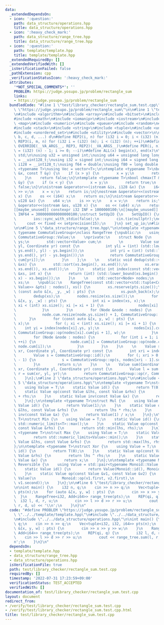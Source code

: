 ```yaml
---
data:
  _extendedDependsOn:
  - icon: ':question:'
    path: data_structure/operations.hpp
    title: data_structure/operations.hpp
  - icon: ':heavy_check_mark:'
    path: data_structure/range_tree.hpp
    title: data_structure/range_tree.hpp
  - icon: ':question:'
    path: template/template.hpp
    title: template/template.hpp
  _extendedRequiredBy: []
  _extendedVerifiedWith: []
  _isVerificationFailed: false
  _pathExtension: cpp
  _verificationStatusIcon: ':heavy_check_mark:'
  attributes:
    '*NOT_SPECIAL_COMMENTS*': ''
    PROBLEM: https://judge.yosupo.jp/problem/rectangle_sum
    links:
    - https://judge.yosupo.jp/problem/rectangle_sum
  bundledCode: "#line 1 \"test/library_checker/rectangle_sum.test.cpp\"\n#define PROBLEM\
    \ \"https://judge.yosupo.jp/problem/rectangle_sum\"\n\n#line 1 \"template/template.hpp\"\
    \n#include <algorithm>\n#include <array>\n#include <bitset>\n#include <cassert>\n\
    #include <cmath>\n#include <iomanip>\n#include <iostream>\n#include <list>\n#include\
    \ <map>\n#include <numeric>\n#include <queue>\n#include <random>\n#include <set>\n\
    #include <stack>\n#include <string>\n#include <tuple>\n#include <unordered_map>\n\
    #include <unordered_set>\n#include <utility>\n#include <vector>\n\n#define OVERRIDE(a,\
    \ b, c, d, ...) d\n#define REP2(i, n) for (i32 i = 0; i < (i32) (n); ++i)\n#define\
    \ REP3(i, m, n) for (i32 i = (i32) (m); i < (i32) (n); ++i)\n#define REP(...)\
    \ OVERRIDE(__VA_ARGS__, REP3, REP2)(__VA_ARGS__)\n#define PER(i, n) for (i32 i\
    \ = (i32) (n) - 1; i >= 0; --i)\n#define ALL(x) begin(x), end(x)\n\nusing namespace\
    \ std;\n\nusing u32 = unsigned int;\nusing u64 = unsigned long long;\nusing u128\
    \ = __uint128_t;\nusing i32 = signed int;\nusing i64 = signed long long;\nusing\
    \ i128 = __int128_t;\nusing f64 = double;\nusing f80 = long double;\n\ntemplate\
    \ <typename T>\nusing Vec = vector<T>;\n\ntemplate <typename T>\nbool chmin(T\
    \ &x, const T &y) {\n    if (x > y) {\n        x = y;\n        return true;\n\
    \    }\n    return false;\n}\ntemplate <typename T>\nbool chmax(T &x, const T\
    \ &y) {\n    if (x < y) {\n        x = y;\n        return true;\n    }\n    return\
    \ false;\n}\n\nistream &operator>>(istream &is, i128 &x) {\n    i64 v;\n    is\
    \ >> v;\n    x = v;\n    return is;\n}\nostream &operator<<(ostream &os, i128\
    \ x) {\n    os << (i64) x;\n    return os;\n}\nistream &operator>>(istream &is,\
    \ u128 &x) {\n    u64 v;\n    is >> v;\n    x = v;\n    return is;\n}\nostream\
    \ &operator<<(ostream &os, u128 x) {\n    os << (u64) x;\n    return os;\n}\n\n\
    [[maybe_unused]] constexpr i32 INF = 1000000100;\n[[maybe_unused]] constexpr i64\
    \ INF64 = 3000000000000000100;\nstruct SetUpIO {\n    SetUpIO() {\n#ifdef FAST_IO\n\
    \        ios::sync_with_stdio(false);\n        cin.tie(nullptr);\n#endif\n   \
    \     cout << fixed << setprecision(15);\n    }\n} set_up_io;\n#line 2 \"data_structure/range_tree.hpp\"\
    \n\n#line 5 \"data_structure/range_tree.hpp\"\n\ntemplate <typename Coordinate,\
    \ typename CommutativeGroup>\nclass RangeTree {\npublic:\n    using Value = typename\
    \ CommutativeGroup::Value;\n    \nprivate:\n    struct Node {\n        std::vector<Coordinate>\
    \ ys;\n        std::vector<Value> cum;\n        \n        Value sum(Coordinate\
    \ yl, Coordinate yr) const {\n            int yli = (int) (std::lower_bound(ys.begin(),\
    \ ys.end(), yl) - ys.begin());\n            int yri = (int) (std::lower_bound(ys.begin(),\
    \ ys.end(), yr) - ys.begin());\n            return CommutativeGroup::op(CommutativeGroup::inv(cum[yli]),\
    \ cum[yri]);\n        }\n    };\n    \n    static void dedup(std::vector<Coordinate>\
    \ &xs) {\n        std::sort(xs.begin(), xs.end());\n        xs.erase(std::unique(xs.begin(),\
    \ xs.end()), xs.end());\n    }\n    static int index(const std::vector<Coordinate>\
    \ &xs, int x) {\n        return (int) (std::lower_bound(xs.begin(), xs.end(),\
    \ x) - xs.begin());\n    }\n    \n    std::vector<Node> nodes;\n    std::vector<Coordinate>\
    \ xs;\n    \npublic:\n    RangeTree(const std::vector<std::tuple<Coordinate, Coordinate,\
    \ Value>> &pts) : nodes(), xs() {\n        xs.reserve(pts.size());\n        for\
    \ (const auto &[x, _y, _w] : pts) {\n            xs.push_back(x);\n        }\n\
    \        dedup(xs);\n        nodes.resize(xs.size());\n        for (const auto\
    \ &[x, y, _w] : pts) {\n            int xi = index(xs, x);\n            for (;\
    \ xi < (int) xs.size(); xi |= xi + 1) {\n                nodes[xi].ys.push_back(y);\n\
    \            }\n        }\n        for (Node &node : nodes) {\n            dedup(node.ys);\n\
    \            node.cum.resize(node.ys.size() + 1, CommutativeGroup::id());\n  \
    \      }\n        for (const auto &[x, y, w] : pts) {\n            int xi = index(xs,\
    \ x);\n            for (; xi < (int) xs.size(); xi |= xi + 1) {\n            \
    \    int yi = index(nodes[xi].ys, y);\n                nodes[xi].cum[yi + 1] =\
    \ CommutativeGroup::op(nodes[xi].cum[yi + 1], w);\n            }\n        }\n\
    \        for (Node &node : nodes) {\n            for (int i = 1; i < (int) node.cum.size();\
    \ ++i) {\n                node.cum[i] = CommutativeGroup::op(node.cum[i - 1],\
    \ node.cum[i]);\n            }\n        }\n    }\n    \n    Value sum(Coordinate\
    \ xr, Coordinate yl, Coordinate yr) const {\n        int xri = index(xs, xr);\n\
    \        Value s = CommutativeGroup::id();\n        for (; xri > 0; xri &= xri\
    \ - 1) {\n            s = CommutativeGroup::op(s, nodes[xri - 1].sum(yl, yr));\n\
    \        }\n        return s;\n    }\n    \n    Value sum(Coordinate xl, Coordinate\
    \ xr, Coordinate yl, Coordinate yr) const {\n        Value l = sum(xl, yl, yr),\
    \ r = sum(xr, yl, yr);\n        return CommutativeGroup::op(r, CommutativeGroup::inv(l));\n\
    \    }\n};\n#line 2 \"data_structure/operations.hpp\"\n\n#include <limits>\n#line\
    \ 5 \"data_structure/operations.hpp\"\n\ntemplate <typename T>\nstruct Add {\n\
    \    using Value = T;\n    static Value id() {\n        return T(0);\n    }\n\
    \    static Value op(const Value &lhs, const Value &rhs) {\n        return lhs\
    \ + rhs;\n    }\n    static Value inv(const Value &x) {\n        return -x;\n\
    \    }\n};\n\ntemplate <typename T>\nstruct Mul {\n    using Value = T;\n    static\
    \ Value id() {\n        return Value(1);\n    }\n    static Value op(const Value\
    \ &lhs, const Value &rhs) {\n        return lhs * rhs;\n    }\n    static Value\
    \ inv(const Value &x) {\n        return Value(1) / x;\n    }\n};\n\ntemplate <typename\
    \ T>\nstruct Min {\n    using Value = T;\n    static Value id() {\n        return\
    \ std::numeric_limits<T>::max();\n    }\n    static Value op(const Value &lhs,\
    \ const Value &rhs) {\n        return std::min(lhs, rhs);\n    }\n};\n\ntemplate\
    \ <typename T>\nstruct Max {\n    using Value = T;\n    static Value id() {\n\
    \        return std::numeric_limits<Value>::min();\n    }\n    static Value op(const\
    \ Value &lhs, const Value &rhs) {\n        return std::max(lhs, rhs);\n    }\n\
    };\n\ntemplate <typename T>\nstruct Xor {\n    using Value = T;\n    static Value\
    \ id() {\n        return T(0);\n    }\n    static Value op(const Value &lhs, const\
    \ Value &rhs) {\n        return lhs ^ rhs;\n    }\n    static Value inv(const\
    \ Value &x) {\n        return x;\n    }\n};\n\ntemplate <typename Monoid>\nstruct\
    \ Reversible {\n    using Value = std::pair<typename Monoid::Value, typename Monoid::Value>;\n\
    \    static Value id() {\n        return Value(Monoid::id(), Monoid::id());\n\
    \    }\n    static Value op(const Value &v1, const Value &v2) {\n        return\
    \ Value(\n            Monoid::op(v1.first, v2.first),\n            Monoid::op(v2.second,\
    \ v1.second));\n    }\n};\n\n#line 6 \"test/library_checker/rectangle_sum.test.cpp\"\
    \n\nint main() {\n    i32 n, q;\n    cin >> n >> q;\n    Vec<tuple<i32, i32, i64>>\
    \ pts(n);\n    for (auto &[x, y, w] : pts) {\n        cin >> x >> y >> w;\n  \
    \  }\n    RangeTree<i32, Add<i64>> range_tree(pts);\n    REP(qi, q) {\n      \
    \  i32 l, d, r, u;\n        cin >> l >> d >> r >> u;\n        cout << range_tree.sum(l,\
    \ r, d, u) << '\\n';\n    }\n}\n"
  code: "#define PROBLEM \"https://judge.yosupo.jp/problem/rectangle_sum\"\n\n#include\
    \ \"../../template/template.hpp\"\n#include \"../../data_structure/range_tree.hpp\"\
    \n#include \"../../data_structure/operations.hpp\"\n\nint main() {\n    i32 n,\
    \ q;\n    cin >> n >> q;\n    Vec<tuple<i32, i32, i64>> pts(n);\n    for (auto\
    \ &[x, y, w] : pts) {\n        cin >> x >> y >> w;\n    }\n    RangeTree<i32,\
    \ Add<i64>> range_tree(pts);\n    REP(qi, q) {\n        i32 l, d, r, u;\n    \
    \    cin >> l >> d >> r >> u;\n        cout << range_tree.sum(l, r, d, u) << '\\\
    n';\n    }\n}\n"
  dependsOn:
  - template/template.hpp
  - data_structure/range_tree.hpp
  - data_structure/operations.hpp
  isVerificationFile: true
  path: test/library_checker/rectangle_sum.test.cpp
  requiredBy: []
  timestamp: '2022-07-31 17:23:59+09:00'
  verificationStatus: TEST_ACCEPTED
  verifiedWith: []
documentation_of: test/library_checker/rectangle_sum.test.cpp
layout: document
redirect_from:
- /verify/test/library_checker/rectangle_sum.test.cpp
- /verify/test/library_checker/rectangle_sum.test.cpp.html
title: test/library_checker/rectangle_sum.test.cpp
---
```

